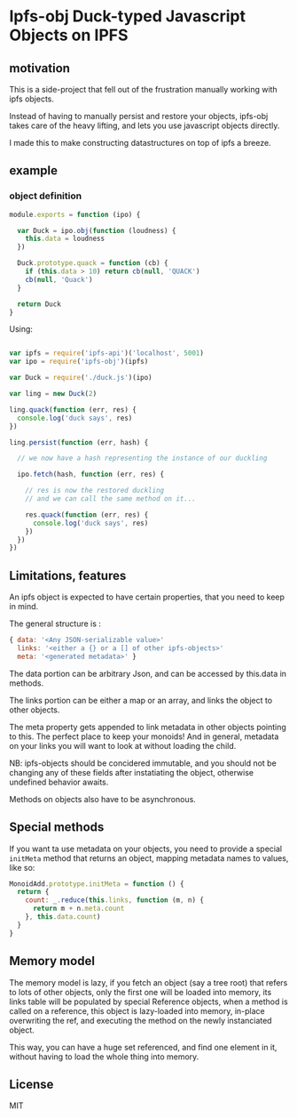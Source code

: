 
# Ipfs-obj Duck-typed Javascript Objects on IPFS

## motivation

This is a side-project that fell out of the frustration manually working with ipfs objects.

Instead of having to manually persist and restore your objects, ipfs-obj takes care of the heavy lifting, and lets you use javascript objects directly.

I made this to make constructing datastructures on top of ipfs a breeze.

## example

### object definition

```js
module.exports = function (ipo) {

  var Duck = ipo.obj(function (loudness) {
    this.data = loudness
  })

  Duck.prototype.quack = function (cb) {
    if (this.data > 10) return cb(null, 'QUACK')
    cb(null, 'Quack')
  }

  return Duck
}
```

Using:

```js

var ipfs = require('ipfs-api')('localhost', 5001)
var ipo = require('ipfs-obj')(ipfs)

var Duck = require('./duck.js')(ipo)

var ling = new Duck(2)

ling.quack(function (err, res) {
  console.log('duck says', res)
})

ling.persist(function (err, hash) {

  // we now have a hash representing the instance of our duckling

  ipo.fetch(hash, function (err, res) {

    // res is now the restored duckling
    // and we can call the same method on it...

    res.quack(function (err, res) {
      console.log('duck says', res)
    })
  })
})
```

## Limitations, features

An ipfs object is expected to have certain properties, that you need to keep in mind.

The general structure is :

```js
{ data: '<Any JSON-serializable value>'
  links: '<either a {} or a [] of other ipfs-objects>'
  meta: '<generated metadata>' }
```

The data portion can be arbitrary Json, and can be accessed by this.data in methods.

The links portion can be either a map or an array, and links the object to other objects.

The meta property gets appended to link metadata in other objects pointing to this. The perfect place to keep your monoids! And in general, metadata on your links you will want to look at without loading the child.

NB: ipfs-objects should be concidered immutable, and you should not be changing any of these fields after instatiating the object, otherwise undefined behavior awaits.

Methods on objects also have to be asynchronous.

## Special methods

If you want ta use metadata on your objects, you need to provide a special `initMeta` method that returns an object, mapping metadata names to values, like so:

```js
MonoidAdd.prototype.initMeta = function () {
  return {
    count: _.reduce(this.links, function (m, n) {
      return m + n.meta.count
    }, this.data.count)
  }
}
```

## Memory model

The memory model is lazy, if you fetch an object (say a tree root) that refers to lots of other objects, only the first one will be loaded into memory, its links table will be  populated by special Reference objects, when a method is called on a reference, this object is lazy-loaded into memory, in-place overwriting the ref, and executing the method on the newly instanciated object.

This way, you can have a huge set referenced, and find one element in it, without having to load the whole thing into memory.

## License

MIT
